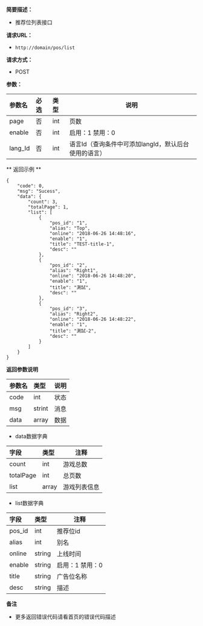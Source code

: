     
**简要描述：** 

- 推荐位列表接口

**请求URL：** 
- ` http://domain/pos/list `
  
**请求方式：**
- POST 

**参数：** 

|参数名|必选|类型|说明|
|:----    |:---|:----- |-----   |
|page |否  |int |页数   |
|enable |否  |int | 启用：1 禁用：0    |
|lang_Id|否  |int |  语言Id（查询条件中可添加langId，默认后台使用的语言）    |


** 返回示例 **

```
{
    "code": 0,
    "msg": "Sucess",
    "data": {
        "count": 3,
		"totalPage": 1,
        "list": [
            {
                "pos_id": "1",
                "alias": "Top",
                "online": "2018-06-26 14:48:16",
                "enable": "1",
                "title": "TEST-title-1",
                "desc": ""
            },
            {
                "pos_id": "2",
                "alias": "Right1",
                "online": "2018-06-26 14:48:20",
                "enable": "1",
                "title": "測試",
                "desc": ""
            },
            {
                "pos_id": "3",
                "alias": "Right2",
                "online": "2018-06-26 14:48:22",
                "enable": "1",
                "title": "測試-2",
                "desc": ""
            }
        ]
    }
}

```
 **返回参数说明** 

|参数名|类型|说明|
|:-----  |:-----|-----                           |
|code |int   |状态  |
|msg  |strint   |消息  |
|data |array   |数据  |
    
-  data数据字典

|字段|类型|注释|
|:----    |:-------   |------      |
|count 	  |int         |	游戏总数  |
|totalPage 	  |int         |	总页数  |
|list     |array       |	游戏列表信息   |

    
-  list数据字典

|字段|类型|注释|
|:----    |:-------   |------      |
|pos_id  	  |int       |	推荐位id  |
|alias      |int       |	 别名   |
|online     |string    |	 上线时间   |
|enable      |string    |	 启用：1 禁用：0   |
|title       |string    |	 广告位名称   |
|desc       |string    |	 描述   |


 **备注** 

- 更多返回错误代码请看首页的错误代码描述



